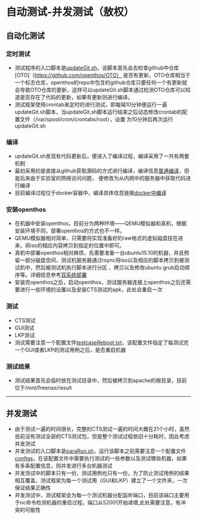 # 自动测试-并发测试（敖权）                                                                                                                                                  
## 自动化测试
### 定时测试
* 测试程序的入口脚本是[updateGit.sh](https://github.com/openthos/testing-analysis/blob/master/auto-testing-script/kernelci-analysis/updateGIT.sh)，该脚本首先会去检查github中仓库[OTO]（https://github.com/openthos/OTO） 是否有更新，OTO仓库相当于一个标志仓库，openthos的repo中包含的github仓库只要任何一个有更新就会导致OTO仓库的更新，这样可以updateGit.sh脚本通过检测OTO仓库可以知道是否存在了代码的更新，如果有更新则进行编译。
* 测试框架使用crontab来定时的进行测试，即每隔10分钟便运行一遍updateGit.sh脚本，当updateGit.sh脚本运行结束之后动态修改crontab的配置文件（/var/spool/cron/crontabs/root），设置
为10分钟后再次运行updateGit.sh

### 编译
* updateGit.sh发现有代码更新后，便进入了编译过程，编译采用了一共有两套机制
* 最初采用的是直接从github获取源码的方式进行编译，编译信息[普通编译](https://github.com/openthos/oto_lkp/blob/master/doc/compiler/git.md)，但是后来由于实验室的网络访问问题，
便修改为从内网中的服务器中获取代码进行编译
* 目前编译过程位于docker容器中，编译具体信息链接[docker中编译](https://github.com/openthos/oto_lkp/blob/master/doc/compiler/docker.md)

### 安装openthos 
* 在机器中安装openthos，目前分为两种环境——QEMU模拟器和真机，根据安装环境不同，部署openthos的方式也不一样。
* QEMU模拟器相对简单，只需要将实现准备好的raw格式的虚拟磁盘挂在进来，将iso的相应内容拷贝到指定的位置中即可。
* 真机中部署openthos相对麻烦，先需要准备一台ubuntu15.10的机器，并且预留一部分磁盘空间，测试机服务器通过rsync将iso以及相应的脚本拷贝到被测试机中，然后被测试机执行脚本进行分区
、拷贝以及修改ubuntu grub启动顺序等。详细信息参考[双系统部署](https://github.com/openthos/oto_lkp/blob/master/doc/deploy/pair.md)
* 安装完openthos之后，启动openthos，测试服务器连接上openthos之后还需要进行一些环境的设置以及安装CTS测试的apk，此处会重启一次

### 测试 
* CTS测试
* GUI测试
* LKP测试  
* 测试需要注意一个配置文件[testcaseReboot.txt](https://github.com/openthos/testing-analysis/blob/master/auto-testing-script/cts-autotest/testcaseReboot.txt)，该配置文件指定了每测试完一个GUI或者LKP的测试用例之后，是否重启机器

### 测试结果
* 测试结果首先会临时放在测试目录中，然后被拷贝到apache的根目录，目前位于/mnt/freenas/result

-------
## 并发测试 
* 由于测试一遍的时间很长，完整的CTS测试一遍的时间大概在21个小时，虽然目前没有测试全部的CTS测试包，但是整个测试过程依旧十分耗时，因此考虑并发测试
* 并发测试的入口脚本是[paraRun.sh](https://github.com/openthos/testing-analysis/blob/master/auto-testing-script/cts-autotest/paraRun.sh)，运行该脚本之前需要注意一个配置文件[configs](https://github.com/openthos/testing-analysis/blob/master/auto-testing-script/cts-autotest/configs)，在该配置文件中需要执行测试的一些参数以及测试哪些机器，如果有多条配置信息，则并发进行多台机器测试
* 并发测试中的脚本只有一份，测试用例也只有一份，为了防止测试用例的结果相互覆盖，测试框架为每一个测试用（GUI和LKP）建立了一个文件夹，一次保证结果正确性
* 并发测试中，测试框架会为每一个测试机器分配监听端口，目前该端口主要用于nc命令检测机器的重启过程，端口从52001开始递增,此处需要注意，有冲突的可能性
